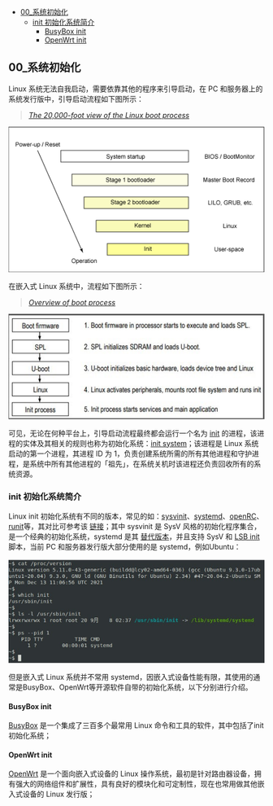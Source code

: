 * [00\_系统初始化](#00_系统初始化)
    * [init 初始化系统简介](#init-初始化系统简介)
      * [BusyBox init](#busybox-init)
      * [OpenWrt init](#openwrt-init)

## 00_系统初始化

Linux 系统无法自我启动，需要依靠其他的程序来引导启动，在 PC 和服务器上的系统发行版中，引导启动流程如下图所示：

> [*The 20,000-foot view of the Linux boot process*](https://developer.ibm.com/articles/l-linuxboot/)

![High-level view of the Linux kernel boot](figures/pc_boot.gif)

在嵌入式 Linux 系统中，流程如下图所示：

> [*Overview of boot process*](https://www.embeddedartists.com/wp-content/uploads/2019/03/iMX_Working_with_Linux_and_uboot.pdf/)

![High-level view of the Linux kernel boot](figures/embedded_boot.jpg)

可见，无论在何种平台上，引导启动流程最终都会运行一个名为 [init](https://baike.baidu.com/item/init%E8%BF%9B%E7%A8%8B/3042859) 的进程，该进程的实体及其相关的规则也称为初始化系统：[init system](https://wiki.gentoo.org/wiki/Init_system)；该进程是 Linux 系统启动的第一个进程，其进程 ID 为 1，负责创建系统所需的所有其他进程和守护进程，是系统中所有其他进程的「祖先」，在系统关机时该进程还负责回收所有的系统资源。

### init 初始化系统简介

Linux init 初始化系统有不同的版本，常见的如：[sysvinit](https://savannah.nongnu.org/projects/sysvinit)、[systemd](https://systemd.io/)、[openRC](https://wiki.gentoo.org/wiki/OpenRC)、[runit](http://smarden.org/runit/)等，其对比可参考该 [链接](https://wiki.gentoo.org/wiki/Comparison_of_init_systems)；其中 sysvinit 是 SysV 风格的初始化程序集合，是一个经典的初始化系统，systemd 是其 [替代版本](https://www.freedesktop.org/wiki/Software/systemd/)，并且支持 SysV 和 [LSB init](https://refspecs.linuxfoundation.org/LSB_5.0.0/LSB-Core-generic/LSB-Core-generic/tocsysinit.html) 脚本，当前 PC 和服务器发行版大部分使用的是 systemd，例如Ubuntu：

![Systemd of Ubuntu](figures/ubuntu_systemd.jpg)

但是嵌入式 Linux 系统并不常用 systemd，因嵌入式设备性能有限，其使用的通常是BusyBox、OpenWrt等开源软件自带的初始化系统，以下分别进行介绍。

#### BusyBox init

[BusyBox](https://baike.baidu.com/item/busybox) 是一个集成了三百多个最常用 Linux 命令和工具的软件，其中包括了init初始化系统；



#### OpenWrt init

[OpenWrt](https://openwrt.org/) 是一个面向嵌入式设备的 Linux 操作系统，最初是针对路由器设备，拥有强大的网络组件和扩展性，具有良好的模块化和可定制性，现在也常用做其他嵌入式设备的 Linux 发行版；

